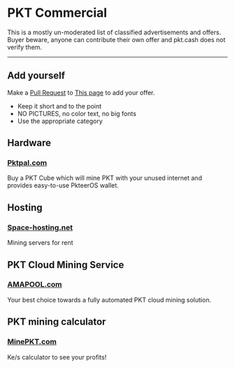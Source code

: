 # PKT Commercial

This is a mostly un-moderated list of classified advertisements and offers. Buyer beware, anyone can contribute their own offer and pkt.cash does not verify them.

---
## Add yourself
Make a [Pull Request](https://docs.github.com/en/github/collaborating-with-pull-requests/proposing-changes-to-your-work-with-pull-requests/creating-a-pull-request) to [This page](https://github.com/pkt-cash/pkt-docs/blob/main/docs/commercial.md) to add your offer.

* Keep it short and to the point
* NO PICTURES, no color text, no big fonts
* Use the appropriate category

## Hardware
### [Pktpal.com](https://pktpal.com/)
Buy a PKT Cube which will mine PKT with your unused internet and provides easy-to-use PkteerOS wallet.

## Hosting
### [Space-hosting.net](https://space-hosting.net/pktcash)
Mining servers for rent

## PKT Cloud Mining Service
### [AMAPOOL.com](https://amapool.com/)
Your best choice towards a fully automated PKT cloud mining solution.

## PKT mining calculator
### [MinePKT.com](http://minepkt.com/)
Ke/s calculator to see your profits!
